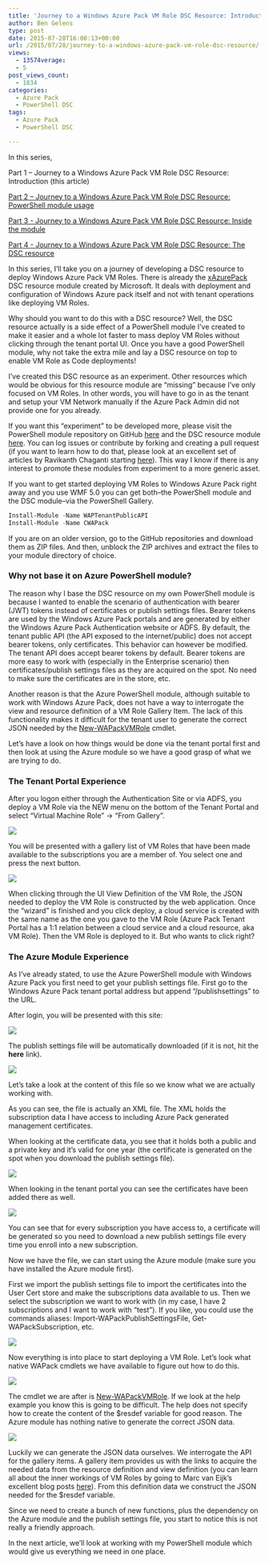 ```yaml
---
title: 'Journey to a Windows Azure Pack VM Role DSC Resource: Introduction'
author: Ben Gelens
type: post
date: 2015-07-28T16:00:13+00:00
url: /2015/07/28/journey-to-a-windows-azure-pack-vm-role-dsc-resource/
views:
  - 13574verage:
  - 5
post_views_count:
  - 1834
categories:
  - Azure Pack
  - PowerShell DSC
tags:
  - Azure Pack
  - PowerShell DSC

---
```

In this series,

Part 1 – Journey to a Windows Azure Pack VM Role DSC Resource: Introduction (this article)

[Part 2 – Journey to a Windows Azure Pack VM Role DSC Resource: PowerShell module usage](/2015/08/07/journey-to-a-windows-azure-pack-vm-role-dsc-resource-powershell-module-usage/)

[Part 3 - Journey to a Windows Azure Pack VM Role DSC Resource: Inside the module](/2015/09/01/journey-to-a-windows-azure-pack-vm-role-dsc-resource-inside-the-module/)

[Part 4 - Journey to a Windows Azure Pack VM Role DSC Resource: The DSC resource](/2015/09/22/part-4-journey-to-a-windows-azure-pack-vm-role-dsc-resource-the-dsc-resource/)

In this series, I’ll take you on a journey of developing a DSC resource to deploy Windows Azure Pack VM Roles. There is already the [xAzurePack][4] DSC resource module created by Microsoft. It deals with deployment and configuration of Windows Azure pack itself and not with tenant operations like deploying VM Roles.

Why should you want to do this with a DSC resource? Well, the DSC resource actually is a side effect of a PowerShell module I’ve created to make it easier and a whole lot faster to mass deploy VM Roles without clicking through the tenant portal UI. Once you have a good PowerShell module, why not take the extra mile and lay a DSC resource on top to enable VM Role as Code deployments!

I’ve created this DSC resource as an experiment. Other resources which would be obvious for this resource module are “missing” because I’ve only focused on VM Roles. In other words, you will have to go in as the tenant and setup your VM Network manually if the Azure Pack Admin did not provide one for you already.

If you want this “experiment” to be developed more, please visit the PowerShell module repository on GitHub [here][5] and the DSC resource module [here][6]. You can log issues or contribute by forking and creating a pull request (if you want to learn how to do that, please look at an excellent set of articles by Ravikanth Chaganti starting [here][7]). This way I know if there is any interest to promote these modules from experiment to a more generic asset.

If you want to get started deploying VM Roles to Windows Azure Pack right away and you use WMF 5.0 you can get both&#8211;the PowerShell module and the DSC module&#8211;via the PowerShell Gallery.

```powershell
Install-Module -Name WAPTenantPublicAPI
Install-Module -Name CWAPack
```

If you are on an older version, go to the GitHub repositories and download them as ZIP files. And then, unblock the ZIP archives and extract the files to your module directory of choice.

### Why not base it on Azure PowerShell module?

The reason why I base the DSC resource on my own PowerShell module is because I wanted to enable the scenario of authentication with bearer (JWT) tokens instead of certificates or publish settings files. Bearer tokens are used by the Windows Azure Pack portals and are generated by either the Windows Azure Pack Authentication website or ADFS. By default, the tenant public API (the API exposed to the internet/public) does not accept bearer tokens, only certificates. This behavior can however be modified. The tenant API does accept bearer tokens by default. Bearer tokens are more easy to work with (especially in the Enterprise scenario) then certificates/publish settings files as they are acquired on the spot. No need to make sure the certificates are in the store, etc.

Another reason is that the Azure PowerShell module, although suitable to work with Windows Azure Pack, does not have a way to interrogate the view and resource definition of a VM Role Gallery Item. The lack of this functionality makes it difficult for the tenant user to generate the correct JSON needed by the [New-WAPackVMRole][8] cmdlet.

Let’s have a look on how things would be done via the tenant portal first and then look at using the Azure module so we have a good grasp of what we are trying to do.

### The Tenant Portal Experience

After you logon either through the Authentication Site or via ADFS, you deploy a VM Role via the NEW menu on the bottom of the Tenant Portal and select “Virtual Machine Role” -> “From Gallery”.

![](/images/wapten1.png)

You will be presented with a gallery list of VM Roles that have been made available to the subscriptions you are a member of. You select one and press the next button.

![](/images/wapten2.png)

When clicking through the UI View Definition of the VM Role, the JSON needed to deploy the VM Role is constructed by the web application. Once the “wizard” is finished and you click deploy, a cloud service is created with the same name as the one you gave to the VM Role (Azure Pack Tenant Portal has a 1:1 relation between a cloud service and a cloud resource, aka VM Role). Then the VM Role is deployed to it. But who wants to click right?

### The Azure Module Experience

As I’ve already stated, to use the Azure PowerShell module with Windows Azure Pack you first need to get your publish settings file. First go to the Windows Azure Pack tenant portal address but append “/publishsettings” to the URL.

After login, you will be presented with this site:

![](/images/wapten3.png)

The publish settings file will be automatically downloaded (if it is not, hit the **here** link).

![](/images/wapten4.png)

Let’s take a look at the content of this file so we know what we are actually working with.

As you can see, the file is actually an XML file. The XML holds the subscription data I have access to including Azure Pack generated management certificates.

When looking at the certificate data, you see that it holds both a public and a private key and it’s valid for one year (the certificate is generated on the spot when you download the publish settings file).

![](/images/wapten5.png)

When looking in the tenant portal you can see the certificates have been added there as well.

![](/images/wapten6.png)

You can see that for every subscription you have access to, a certificate will be generated so you need to download a new publish settings file every time you enroll into a new subscription.

Now we have the file, we can start using the Azure module (make sure you have installed the Azure module first).

First we import the publish settings file to import the certificates into the User Cert store and make the subscriptions data available to us. Then we select the subscription we want to work with (in my case, I have 2 subscriptions and I want to work with “test”). If you like, you could use the commands aliases: Import-WAPackPublishSettingsFile, Get-WAPackSubscription, etc.

![](/images/wapten7.png)

Now everything is into place to start deploying a VM Role. Let’s look what native WAPack cmdlets we have available to figure out how to do this.

![](/images/wapten8.png)

The cmdlet we are after is [New-WAPackVMRole][8]. If we look at the help example you know this is going to be difficult. The help does not specify how to create the content of the $resdef variable for good reason. The Azure module has nothing native to generate the correct JSON data.

![](/images/wapten9.png)

Luckily we can generate the JSON data ourselves. We interrogate the API for the gallery items. A gallery item provides us with the links to acquire the needed data from the resource definition and view definition (you can learn all about the inner workings of VM Roles by going to Marc van Eijk’s excellent blog posts <a href="http://blogs.technet.com/b/privatecloud/archive/2014/07/31/the-windows-azure-pack-vm-role-part-2-concept.aspx" target="_blank">here</a>). From this definition data we construct the JSON needed for the $resdef variable.

Since we need to create a bunch of new functions, plus the dependency on the Azure module and the publish settings file, you start to notice this is not really a friendly approach.

In the next article, we’ll look at working with my PowerShell module which would give us everything we need in one place.

[4]: https://github.com/PowerShell/xAzurepack
[5]: https://github.com/bgelens/WAPTenantPublicAPI
[6]: https://github.com/bgelens/cWAPack
[7]: http://104.131.21.239/2015/07/13/git-for-it-professionals-getting-started-2/
[8]: https://msdn.microsoft.com/en-us/library/dn776451.aspx